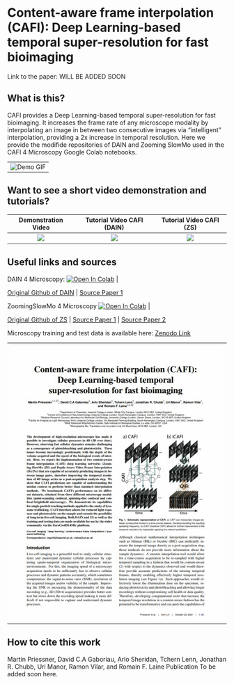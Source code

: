 # Content-aware frame interpolation (CAFI): Deep Learning-based temporal super-resolution for fast bioimaging

Link to the paper: WILL BE ADDED SOON

## What is this?
CAFI provides a Deep Learning-based temporal super-resolution for fast bioimaging. It increases the frame rate of any microscope modality by interpolating an image in between two consecutive images via “intelligent” interpolation, providing a 2x increase in temporal resolution.
Here we provide the modifide repositories of DAIN and Zooming SlowMo used in the CAFI 4 Microscopy Google Colab notebooks.

<table>
  <tr>
    <td colspan="1">
        <img src="dump/DEMO_GIF_GRAY640.gif" alt="Demo GIF">
        </img>
      </a>
    </td>
  </tr>
</table>

## Want to see a short video demonstration and tutorials?

| Demonstration Video | Tutorial Video CAFI (DAIN) | Tutorial Video CAFI (ZS) |
|:-:|:-:|:-:|
| [![](https://github.com/mpriessner/CAFI/blob/main/dump/Demo_Video_Screenshot.JPG)](https://www.youtube.com/watch?v=4eCELi-b23k) | [![](https://github.com/mpriessner/CAFI/blob/main/dump/DAIN_Screenshot.JPG)](https://youtu.be/RyMQuRYtpbM) | [![](https://github.com/mpriessner/CAFI/blob/main/dump/ZS_Screenshot_.JPG)](https://youtu.be/xymw0ZRF8Xo) |

## Useful links and sources
 DAIN 4 Microscopy:
 [![Open In Colab](https://colab.research.google.com/assets/colab-badge.svg)](https://colab.research.google.com/drive/1bL6wgTWrghHK7LH9xb4KGSk5WuOa5nJS?usp=sharing) | 
 
 [Original Github of DAIN](https://github.com/baowenbo/DAIN) | 
 [Source Paper 1](https://arxiv.org/abs/1904.00830)

 
 ZoomingSlowMo 4 Microscopy
 [![Open In Colab](https://colab.research.google.com/assets/colab-badge.svg)](https://colab.research.google.com/drive/1TZ0K-rq9Nrgu9_XZ0UOK6brxjIM0ISNU?usp=sharing) | 

 [Original Github of ZS](https://github.com/Mukosame/Zooming-Slow-Mo-CVPR-2020) | 
 [Source Paper 1](https://arxiv.org/abs/2002.11616#) | 
 [Source Paper 2](https://arxiv.org/abs/2104.07473#) 

Microscopy training and test data is available here:
[Zenodo Link](https://zenodo.org/record/5596603#.YX-bKGDMIdU)


<table>
  <tr>
    <td colspan="1">
        <img src="dump/TWEET_2_GIF_1_Paper_Screenshots.gif" alt="Demo GIF">
        </img>
      </a>
    </td>
  </tr>
</table>



## How to cite this work
Martin Priessner, David C.A Gaboriau, Arlo Sheridan, Tchern Lenn, Jonathan R. Chubb, Uri Manor, Ramon Vilar,
and Romain F. Laine
Publication To be added soon here.
